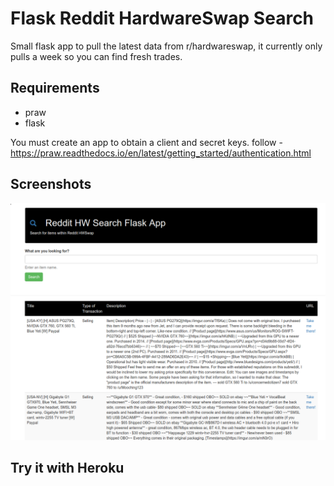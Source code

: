 # Flask Reddit HardwareSwap Search #

Small flask app to pull the latest data from r/hardwareswap, it currently only pulls a week so you can find fresh trades.

## Requirements ##

- praw
- flask

You must create an app to obtain a client and secret keys.
follow - https://praw.readthedocs.io/en/latest/getting_started/authentication.html

## Screenshots ##

![flask reddit hwsap](screenshots.png)

## Try it with Heroku ##




